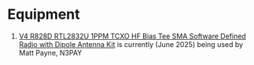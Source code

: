 
# Equipment
1. [V4 R828D RTL2832U 1PPM TCXO HF Bias Tee SMA Software Defined Radio with Dipole Antenna Kit](https://www.amazon.com/dp/B0CD7558GT) is currently (June 2025) being used by Matt Payne, N3PAY



